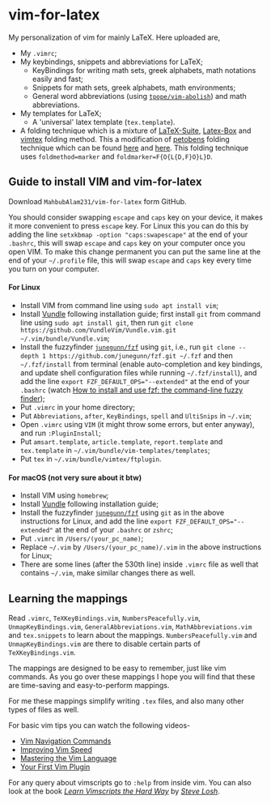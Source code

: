 # vim-for-latex

My personalization of vim for mainly LaTeX.
Here uploaded are,
- My `.vimrc`;
- My keybindings, snippets and abbreviations for LaTeX;
  - KeyBindings for writing math sets, greek alphabets, math notations easily and fast;
  - Snippets for math sets, greek alphabets, math environments;
  - General word abbreviations (using
  [`tpope/vim-abolish`](https://github.com/tpope/vim-abolish)) and math abbreviations.
- My templates for LaTeX;
  - A 'universal' latex template (`tex.template`).
- A folding technique which is a mixture of [LaTeX-Suite](https://github.com/vim-latex/vim-latex),
[Latex-Box](https://github.com/LaTeX-Box-Team/LaTeX-Box) and
[vimtex](https://github.com/lervag/vimtex) folding method.
This a modification of [petobens](https://tex.stackexchange.com/users/9953/petobens)
folding technique which can be found
[here](https://github.com/petobens/dotfiles/blob/master/vim/ftplugin/tex/folding.vim)
and [here](https://tex.stackexchange.com/questions/130586/vim-nice-folding-function).
This folding technique uses `foldmethod=marker` and `foldmarker=F{O{L{D,F}O}L}D`.

## Guide to install VIM and vim-for-latex

Download `MahbubAlam231/vim-for-latex` form GitHub.

You should consider swapping `escape` and `caps` key on your device, it makes
it more convenient to press `escape` key.
For Linux this you can do this by adding the line `setxkbmap -option
"caps:swapescape"` at the end of your `.bashrc`, this will swap `escape` and
`caps` key on your computer once you open VIM.
To make this change permanent you can put the same line at the end of your
`~/.profile` file, this will swap `escape` and `caps` key every time you turn
on your computer.

#### For Linux

- Install VIM from command line using `sudo apt install vim`;
- Install [Vundle](https://github.com/VundleVim/Vundle.vim) following installation
guide; first install `git` from command line using `sudo apt install git`, then
run `git clone https://github.com/VundleVim/Vundle.vim.git ~/.vim/bundle/Vundle.vim`;
- Install the fuzzyfinder [`junegunn/fzf`](https://github.com/junegunn/fzf#upgrading-fzf)
using `git`, i.e., run `git clone --depth 1 https://github.com/junegunn/fzf.git ~/.fzf`
and then `~/.fzf/install` from terminal (enable auto-completion and key bindings, and
update shell configuration files while running `~/.fzf/install`), and add the line
`export FZF_DEFAULT_OPS="--extended"` at the end of your `.bashrc` (watch
[How to install and use fzf: the command-line fuzzy finder](https://www.youtube.com/watch?v=1a5NiMhqAR0));
- Put `.vimrc` in your home directory;
- Put `Abbreviations`, `after`, `KeyBindings`, `spell` and `UltiSnips` in `~/.vim`;
- Open `.vimrc` using `VIM` (it might throw some errors, but enter anyway), and run `:PluginInstall`;
- Put `amsart.template`, `article.template`, `report.template` and `tex.template`
in `~/.vim/bundle/vim-templates/templates`;
- Put `tex` in `~/.vim/bundle/vimtex/ftplugin`.

#### For macOS (not very sure about it btw)

- Install VIM using `homebrew`;
- Install [Vundle](https://github.com/VundleVim/Vundle.vim) following installation guide;
- Install the fuzzyfinder [`junegunn/fzf`](https://github.com/junegunn/fzf#upgrading-fzf)
using `git` as in the above instructions for Linux, and add the line `export FZF_DEFAULT_OPS="--extended"`
at the end of your `.bashrc` or `zshrc`;
- Put `.vimrc` in `/Users/(your_pc_name)`;
- Replace `~/.vim` by `/Users/(your_pc_name)/.vim` in the above instructions for Linux;
- There are some lines (after the 530th line) inside `.vimrc` file as well that contains `~/.vim`,
make similar changes there as well.

## Learning the mappings

Read `.vimrc`, `TeXKeyBindings.vim`, `NumbersPeacefully.vim`, `UnmapKeyBindings.vim`,
`GeneralAbbreviations.vim`, `MathAbbreviations.vim` and `tex.snippets` to learn about the mappings.
`NumbersPeacefully.vim` and `UnmapKeyBindings.vim` are there to disable certain parts of `TeXKeyBindings.vim`.

The mappings are designed to be easy to remember, just like vim commands.
As you go over these mappings I hope you will find that these are time-saving and easy-to-perform mappings.

For me these mappings simplify writing `.tex` files, and also many other types of files as well.

For basic vim tips you can watch the following videos-
- [Vim Navigation Commands](https://www.youtube.com/watch?v=Qem8cpbJeYc)
- [Improving Vim Speed](https://www.youtube.com/watch?v=OnUiHLYZgaA)
- [Mastering the Vim Language](https://www.youtube.com/watch?v=wlR5gYd6um0)
- [Your First Vim Plugin](https://www.youtube.com/watch?v=lwD8G1P52Sk)

For any query about vimscripts go to `:help` from inside vim.
You can also look at the book [_Learn Vimscripts the Hard Way_](http://learnvimscriptthehardway.stevelosh.com/)
by [_Steve Losh_](http://stevelosh.com/).

